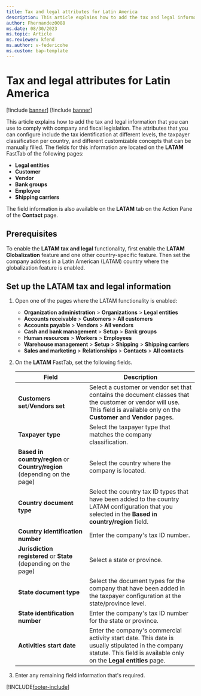 ```yaml
---
title: Tax and legal attributes for Latin America
description: This article explains how to add the tax and legal information that you can use to comply with company and fiscal legislation.
author: Fhernandez0088
ms.date: 08/30/2023
ms.topic: Article
ms.reviewer: kfend
ms.author: v-federicohe 
ms.custom: bap-template
---
```


# Tax and legal attributes for Latin America

[!include [banner](../includes/banner.md)]
[!include [banner](../includes/preview-banner.md)]

This article explains how to add the tax and legal information that you can use to comply with company and fiscal legislation. The attributes that you can configure include the tax identification at different levels, the taxpayer classification per country, and different customizable concepts that can be manually filled. The fields for this information are located on the **LATAM** FastTab of the following pages:

- **Legal entities**
- **Customer**
- **Vendor**
- **Bank groups**
- **Employee**
- **Shipping carriers**

The field information is also available on the **LATAM** tab on the Action Pane of the **Contact** page.

## Prerequisites

To enable the **LATAM tax and legal** functionality, first enable the **LATAM Globalization** feature and one other country-specific feature. Then set the company address in a Latin American (LATAM) country where the globalization feature is enabled.	

## Set up the LATAM tax and legal information

1. Open one of the pages where the LATAM functionality is enabled:

    - **Organization administration** \> **Organizations** \> **Legal entities**
    - **Accounts receivable** \> **Customers** \> **All customers**
    - **Accounts payable** \> **Vendors** \> **All vendors**
    - **Cash and bank management** \> **Setup** \> **Bank groups**
    - **Human resources** \> **Workers** \> **Employees**
    - **Warehouse management** \> **Setup** \> **Shipping** \> **Shipping carriers**
    - **Sales and marketing** \> **Relationships** \> **Contacts** \> **All contacts**

2. On the **LATAM** FastTab, set the following fields.

    | Field | Description |
    |-------|-------------|
    | **Customers set**/**Vendors set** | Select a customer or vendor set that contains the document classes that the customer or vendor will use. This field is available only on the **Customer** and **Vendor** pages. |
    | **Taxpayer type** | Select the taxpayer type that matches the company classification. |
    | **Based in country/region** or **Country/region** (depending on the page) | Select the country where the company is located. |
    | **Country document type** | Select the country tax ID types that have been added to the country LATAM configuration that you selected in the **Based in country/region** field. |
    | **Country identification number** | Enter the company's tax ID number. |
    | **Jurisdiction registered** or **State** (depending on the page) | Select a state or province. |
    | **State document type** | Select the document types for the company that have been added in the taxpayer configuration at the state/province level. |
    | **State identification number** | Enter the company's tax ID number for the state or province. |
    | **Activities start date** | Enter the company's commercial activity start date. This date is usually stipulated in the company statute. This field is available only on the **Legal entities** page. |

3. Enter any remaining field information that's required.

[!INCLUDE[footer-include](../../includes/footer-banner.md)]
